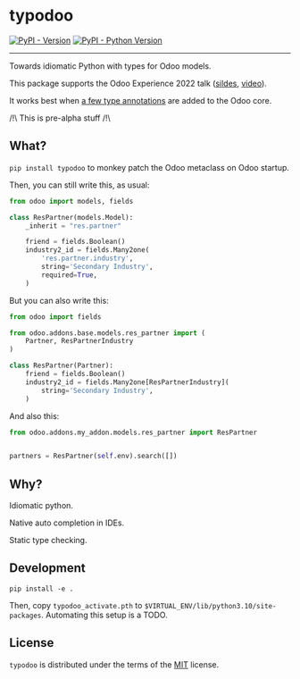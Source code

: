 # typodoo

[![PyPI - Version](https://img.shields.io/pypi/v/typodoo.svg)](https://pypi.org/project/typodoo)
[![PyPI - Python Version](https://img.shields.io/pypi/pyversions/typodoo.svg)](https://pypi.org/project/typodoo)

-----

Towards idiomatic Python with types for Odoo models.

This package supports the Odoo Experience 2022 talk ([sildes](https://docs.google.com/presentation/d/1A8UzGnw3TisUjajnPySiHk6E75tEpi7D3zxsHdtjIW4/edit?usp=sharing), [video](https://youtu.be/pAVGpEVORbY)).

It works best when [a few type
annotations](https://github.com/odoo/odoo/compare/16.0...acsone:odoo:16.0-type-annotations?expand=1)
are added to the Odoo core.

/!\ This is pre-alpha stuff /!\

## What?

`pip install typodoo` to monkey patch the Odoo metaclass on Odoo startup.

Then, you can still write this, as usual:

```python
from odoo import models, fields

class ResPartner(models.Model):
    _inherit = "res.partner"

    friend = fields.Boolean()
    industry2_id = fields.Many2one(
        'res.partner.industry',
        string='Secondary Industry',
        required=True,
    )
```

But you can also write this:

```python
from odoo import fields

from odoo.addons.base.models.res_partner import (
    Partner, ResPartnerIndustry
)

class ResPartner(Partner):
    friend = fields.Boolean()
    industry2_id = fields.Many2one[ResPartnerIndustry](
        string='Secondary Industry',
    )
```

And also this:

```python
from odoo.addons.my_addon.models.res_partner import ResPartner


partners = ResPartner(self.env).search([])
```

## Why?

Idiomatic python.

Native auto completion in IDEs.

Static type checking.

## Development

`pip install -e .`

Then, copy `typodoo_activate.pth` to `$VIRTUAL_ENV/lib/python3.10/site-packages`.
Automating this setup is a TODO.

## License

`typodoo` is distributed under the terms of the
[MIT](https://spdx.org/licenses/MIT.html) license.
